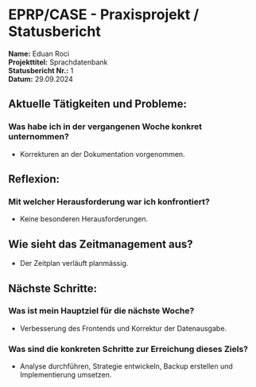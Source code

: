 # EPRP/CASE - Praxisprojekt / Statusbericht

**Name:** Eduan Roci  
**Projekttitel:** Sprachdatenbank  
**Statusbericht Nr.:** 1  
**Datum:** 29.09.2024  

## Aktuelle Tätigkeiten und Probleme:
### Was habe ich in der vergangenen Woche konkret unternommen?
- Korrekturen an der Dokumentation vorgenommen.

## Reflexion:
### Mit welcher Herausforderung war ich konfrontiert?
- Keine besonderen Herausforderungen.

## Wie sieht das Zeitmanagement aus?
- Der Zeitplan verläuft planmässig.

## Nächste Schritte:
### Was ist mein Hauptziel für die nächste Woche?
- Verbesserung des Frontends und Korrektur der Datenausgabe.

### Was sind die konkreten Schritte zur Erreichung dieses Ziels?
- Analyse durchführen, Strategie entwickeln, Backup erstellen und Implementierung umsetzen.
